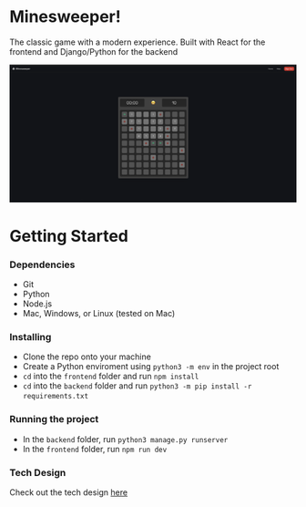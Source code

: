 # Minesweeper!

The classic game with a modern experience. Built with React for the frontend and Django/Python for the backend

![Demo of the Minesweeper app running](./demo.png)

# Getting Started

### Dependencies
* Git
* Python
* Node.js
* Mac, Windows, or Linux (tested on Mac)

### Installing
* Clone the repo onto your machine
* Create a Python enviroment using `python3 -m env` in the project root
* `cd` into the `frontend` folder and run `npm install`
* `cd` into the `backend` folder and run `python3 -m pip install -r requirements.txt`

### Running the project
* In the `backend` folder, run `python3 manage.py runserver`
* In the `frontend` folder, run `npm run dev`

### Tech Design

Check out the tech design [here](./tech_design.pdf)
